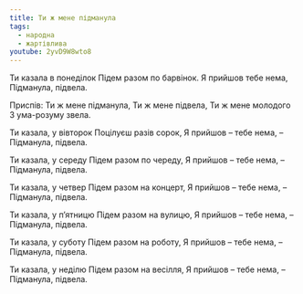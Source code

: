 ```yaml
---
title: Ти ж мене підманула
tags:
  - народна
  - жартівлива
youtube: 2yvD9W8wto8
---
```

Ти казала в понеділок
Підем разом по барвінок.
Я прийшов тебе нема,
Підманула, підвела.

Приспів: Ти ж мене підманула,
Ти ж мене підвела,
Ти ж мене молодого
З ума-розуму звела.

Ти казала, у вівторок
Поцілуєш разів сорок,
Я прийшов – тебе нема, –
Підманула, підвела.

Ти казала, у середу
Підем разом по череду,
Я прийшов – тебе нема, –
Підманула, підвела.

Ти казала, у четвер
Підем разом на концерт,
Я прийшов – тебе нема, –
Підманула, підвела.

Ти казала, у п’ятницю
Підем разом на вулицю,
Я прийшов – тебе нема, –
Підманула, підвела.

Ти казала, у суботу
Підем разом на роботу,
Я прийшов – тебе нема, –
Підманула, підвела.

Ти казала, у неділю
Підем разом на весілля,
Я прийшов – тебе нема, –
Підманула, підвела.
